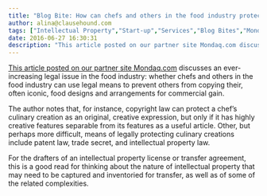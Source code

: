 ```yaml
---
title: "Blog Bite: How can chefs and others in the food industry protect their culinary creations and food designs or arrangements from being copied for commercial gain?"
author: alina@clausehound.com
tags: ["Intellectual Property","Start-up","Services","Blog Bites","Mondaq","USA"]
date: 2016-06-27 16:30:31
description: "This article posted on our partner site Mondaq.com discusses an ever-increasing legal issue in the food industry."
---
```


[This article posted on our partner site Mondaq.com](https://www.mondaq.com/unitedstates/trademark/504242/eat-your-art-out-intellectual-property-protection-for-food) discusses an ever-increasing legal issue in the food industry: whether chefs and others in the food industry can use legal means to prevent others from copying their, often iconic, food designs and arrangements for commercial gain. 

The author notes that, for instance, copyright law can protect a chef’s culinary creation as an original, creative expression, but only if it has highly creative features separable from its features as a useful article. Other, but perhaps more difficult, means of legally protecting culinary creations include patent law, trade secret, and intellectual property law.

For the drafters of an intellectual property license or transfer agreement, this is a good read for thinking about the nature of intellectual property that may need to be captured and inventoried for transfer, as well as of some of the related complexities.
